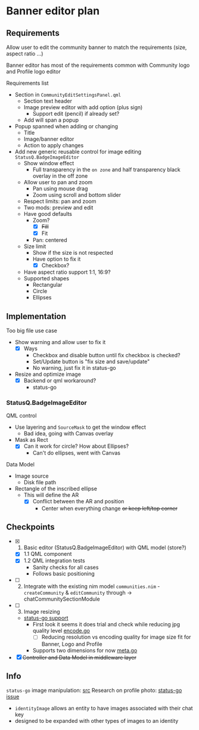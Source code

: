 # Banner editor plan

## Requirements

Allow user to edit the community banner to match the requirements (size, aspect ratio ...)

Banner editor has most of the requirements common with Community logo and Profile logo editor

Requirements list

- Section in `CommunityEditSettingsPanel.qml`
  - Section text header
  - Image preview editor with add option (plus sign)
    - Support edit (pencil) if already set? 
  - Add will span a popup
- Popup spanned when adding or changing
  - Title
  - Image/banner editor
  - Action to apply changes
- Add new generic reusable control for image editing `StatusQ.BadgeImageEditor`
  - Show window effect
    - Full transparency in the `on zone` and half transparency black overlay in the off zone
  - Allow user to pan and zoom
    - Pan using mouse drag
    - Zoom using scroll and bottom slider
  - Respect limits: pan and zoom
  - Two mods: preview and edit
  - Have good defaults
    - Zoom?
      - [x] ~~Fill~~
      - [x] Fit
    - Pan: centered
  - Size limit
    - Show if the size is not respected
    - Have option to fix it
      - [x] Checkbox?
  - Have aspect ratio support 1:1, 16:9?
  - Supported shapes
    - Rectangular
    - Circle
    - Ellipses

## Implementation

Too big file use case

- Show warning and allow user to fix it
  - [x] Ways
    - Checkbox and disable button until fix checkbox is checked?
    - Set/Update button is "fix size and save/update"
    - No warning, just fix it in status-go
- Resize and optimize image
  - [x] Backend or qml workaround?
    - status-go

### StatusQ.BadgeImageEditor

QML control

- Use layering and `SourceMask` to get the window effect
    - Bad idea, going with Canvas overlay
- Mask as Rect
  - [x] Can it work for circle? How about Ellipses?
    - Can't do ellipses, went with Canvas 

Data Model

- Image source
  - Disk file path
- Rectangle of the inscribed ellipse
  - This will define the AR
    - [x] Conflict between the AR and position
      - Center when everything change ~~or keep left/top corner~~

## Checkpoints

- [x] 1. Basic editor (StatusQ.BadgeImageEditor) with QML model (store?)
  - [x] 1.1 QML component
  - [x] 1.2 QML integration tests
    - Sanity checks for all cases
    - Follows basic positioning
- [ ] 2. Integrate with the existing nim model `communities.nim` - `createCommunity` & `editCommunity` through -> chatCommunitySectionModule
- [ ] 3. Image resizing
  - [status-go support](https://github.com/status-im/status-go/blob/16311512cbf66c9eeaf03194707faa19c9390649/images/main.go#L36)
    - First look it seems it does trial and check while reducing jpg quality level [encode.go](https://github.com/status-im/status-go/blob/16311512cbf66c9eeaf03194707faa19c9390649/images/encode.go#L30)
      - [ ] Reducing resolution vs encoding quality for image size fit for Banner, Logo and Profile
    - Supports two dimensions for now [meta.go](https://github.com/status-im/status-go/blob/16311512cbf66c9eeaf03194707faa19c9390649/images/meta.go#L30)
- [x] ~~Controller and Data Model in middleware layer~~

## Info

`status-go` image manipulation: [src](https://github.com/status-im/status-go/tree/develop/images)
Research on profile photo: [status-go issue](https://github.com/status-im/status/issues/36)

- `identityImage` allows an entity to have images associated with their chat key
- designed to be expanded with other types of images to an identity

